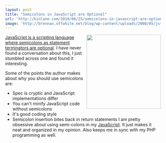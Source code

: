 ```yaml
---
layout: post
title: "Semicolons in JavaScript are Optional"
url: 'http://kinlane.com/2010/06/25/semicolons-in-javascript-are-optional/'
image: 'http://brennan.offwhite.net/blog/wp-content/uploads/2008/05/jsthegoodparts.jpg'
---
```


[<img class="alignnone c1" title="Javascript" src="http://brennan.offwhite.net/blog/wp-content/uploads/2008/05/jsthegoodparts.jpg" alt="" width="240" height="240" align="right" />][1][JavaScript is a scripting language where semicolons as statement terminators are optional][2]. I have never found a conversation about this, I just stumbled across one and found it interesting.

Some of the points the author makes about why you should use semicolons are:

  * Spec is cryptic and JavaScript implementations differ
  * You can't minify JavaScript code without semicolons
  * It's good coding style
  * Semicolon insertion bites back in return statements
I am pretty obsessive about using semi-colons in my [JavaScript][3]. It just makes it neat and organized in my opinion. Also keeps me in sync with my PHP programming as well.

   [1]: http://oreilly.com/catalog/9780596517748
   [2]: http://mislav.uniqpath.com/2010/05/semicolons/
   [3]: http://www.kinlane.com/category/javascript/
